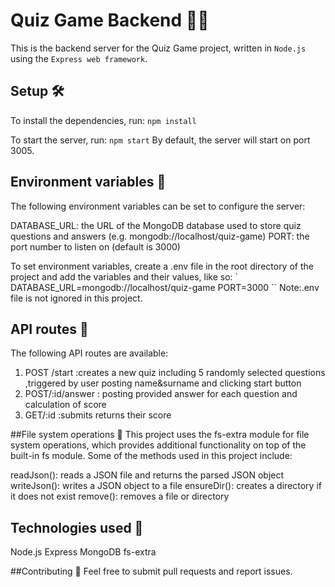 # Quiz Game Backend 👨‍🏫
This is the backend server for the  Quiz Game project, written in ` Node.js ` using the ` Express web framework `.

## Setup 🛠️
To install the dependencies, run:
`npm install`

To start the server, run:
`npm start`
By default, the server will start on port 3005.

## Environment variables 🌳
The following environment variables can be set to configure the server:

DATABASE_URL: the URL of the MongoDB database used to store quiz questions and answers (e.g. mongodb://localhost/quiz-game)
PORT: the port number to listen on (default is 3000)

To set environment variables, create a .env file in the root directory of the project and add the variables and their values, like so:
`
DATABASE_URL=mongodb://localhost/quiz-game
PORT=3000
``
Note:.env file is not ignored in this project.

## API routes 🚀
The following API routes are available:

1. POST /start  :creates a new quiz including 5 randomly selected questions ,triggered by user posting name&surname and clicking start button 
2. POST/:id/answer : posting provided answer for each question and calculation of score
3. GET/:id :submits  returns their score

##File system operations 📁
This project uses the fs-extra module for file system operations, which provides additional functionality on top of the built-in fs module. Some of the methods used in this project include:

readJson(): reads a JSON file and returns the parsed JSON object
writeJson(): writes a JSON object to a file
ensureDir(): creates a directory if it does not exist
remove(): removes a file or directory

## Technologies used 🚀
Node.js
Express
MongoDB
fs-extra

##Contributing 👥
Feel free to submit pull requests and report issues.
